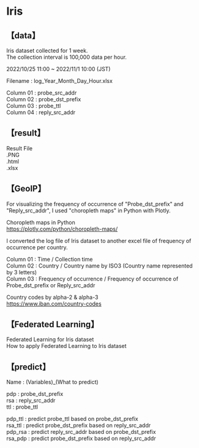 # Iris

## 【data】
Iris dataset collected for 1 week.  
The collection interval is 100,000 data per hour.  

2022/10/25 11:00 ~ 2022/11/1 10:00 (JST)

Filename : log_Year_Month_Day_Hour.xlsx

Column 01 : probe_src_addr  
Column 02 : probe_dst_prefix  
Column 03 : probe_ttl  
Column 04 : reply_src_addr  


## 【result】

Result File  
.PNG  
.html  
.xlsx  


## 【GeoIP】
For visualizing the frequency of occurrence of "Probe_dst_prefix" and "Reply_src_addr", I used "choropleth maps" in Python with Plotly.

Choropleth maps in Python  
https://plotly.com/python/choropleth-maps/

I converted the log file of Iris dataset to another excel file of frequency of occurrence per country.

Column 01 : Time / Collection time  
Column 02 : Country / Country name by ISO3 (Country name represented by 3 letters)  
Column 03 : Frequency of occurrence / Frequency of occurrence of Probe_dst_prefix or Reply_src_addr  

Country codes by alpha-2 & alpha-3  
https://www.iban.com/country-codes


## 【Federated Learning】
Federated Learning for Iris dataset  
How to apply Federated Learning to Iris dataset  


## 【predict】

Name : (Variables)_(What to predict)  

pdp : probe_dst_prefix  
rsa : reply_src_addr  
ttl : probe_ttl  

pdp_ttl : predict probe_ttl based on probe_dst_prefix   
rsa_ttl : predict probe_dst_prefix based on reply_src_addr   
pdp_rsa : predict reply_src_addr based on probe_dst_prefix    
rsa_pdp : predict probe_dst_prefix based on reply_src_addr  
